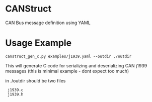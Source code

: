 # CANStruct
CAN Bus message definition using YAML

# Usage Example

```
canstruct_gen_c.py examples/j1939.yaml --outdir ./outdir
```

This will generate C code for serializing and deserializing
CAN j1939 messages (this is minimal example - dont expect too much)

in ./outdir should be two files

```
 j1939.c
 j1939.h

```
